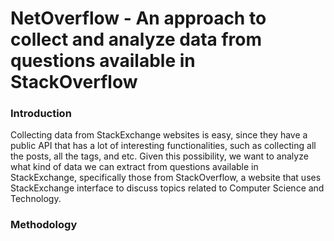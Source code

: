 # NetOverflow - An approach to collect and analyze data from questions available in StackOverflow

### Introduction

Collecting data from StackExchange websites is easy, since they have a public API that has a lot of interesting functionalities, such as collecting all the posts, all the tags, and etc. Given this possibility, we want to analyze what kind of data we can extract from questions available in StackExchange, specifically those from StackOverflow, a website that uses StackExchange interface to discuss topics related to Computer Science and Technology.

### Methodology


